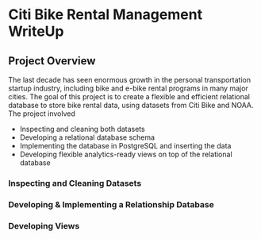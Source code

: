 # Citi Bike Rental Management WriteUp
## Project Overview
The last decade has seen enormous growth in the personal transportation startup industry, including bike and e-bike rental programs in many major cities. The goal of this project is to create a flexible and efficient relational database to store bike rental data, using datasets from Citi Bike and NOAA. The project involved

- Inspecting and cleaning both datasets
- Developing a relational database schema
- Implementing the database in PostgreSQL and inserting the data
- Developing flexible analytics-ready views on top of the relational database

### Inspecting and Cleaning Datasets
### Developing & Implementing a Relationship Database
### Developing Views
